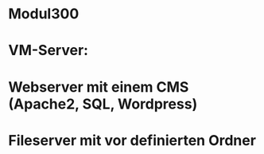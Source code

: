 # Modul300
#
# VM-Server:
# Webserver mit einem CMS (Apache2, SQL, Wordpress)
# Fileserver mit vor definierten Ordner
# 
